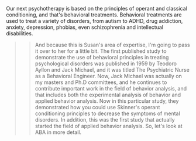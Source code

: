 Our next psychotherapy is based on the principles of operant and classical
conditioning, and that's behavioral treatments. Behavioral treatments are used
to treat a variety of disorders, from autism to ADHD, drug addiction, anxiety,
depression, phobias, even schizophrenia and intellectual disabilities.
>> And because this is Susan's area of expertise, I'm going to pass it over to her
for a little bit.
>> The first published study to demonstrate the use of behavioral principles in
treating psychological disorders was published in 1959 by Teodoro Ayllon and
Jack Michael, and it was titled The Psychiatric Nurse as a Behavioral Engineer.
Now, Jack Michael was actually on my masters and Ph.D committees, and he
continues to contribute important work in the field of behavior analysis, and
that includes both the experimental analysis of behavior and applied behavior
analysis. Now in this particular study, they demonstrated how you could use
Skinner's operant conditioning principles to decrease the symptoms of mental
disorders. In addition, this was the first study that actually started the
field of applied behavior analysis. So, let's look at ABA in more detail.
